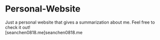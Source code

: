 # Personal-Website
Just a personal website that gives a summarization about me. Feel free to check it out!  
[seanchen0818.me]seanchen0818.me
